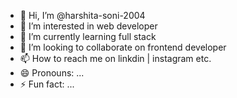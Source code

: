 - 👋 Hi, I’m @harshita-soni-2004
- 👀 I’m interested in web developer
- 🌱 I’m currently learning full stack
- 💞️ I’m looking to collaborate on frontend developer 
- 📫 How to reach me on linkdin | instagram etc.
- 😄 Pronouns: ...
- ⚡ Fun fact: ...

<!---
harshita-soni-2004/harshita-soni-2004 is a ✨ special ✨ repository because its `README.md` (this file) appears on your GitHub profile.
You can click the Preview link to take a look at your changes.
--->

